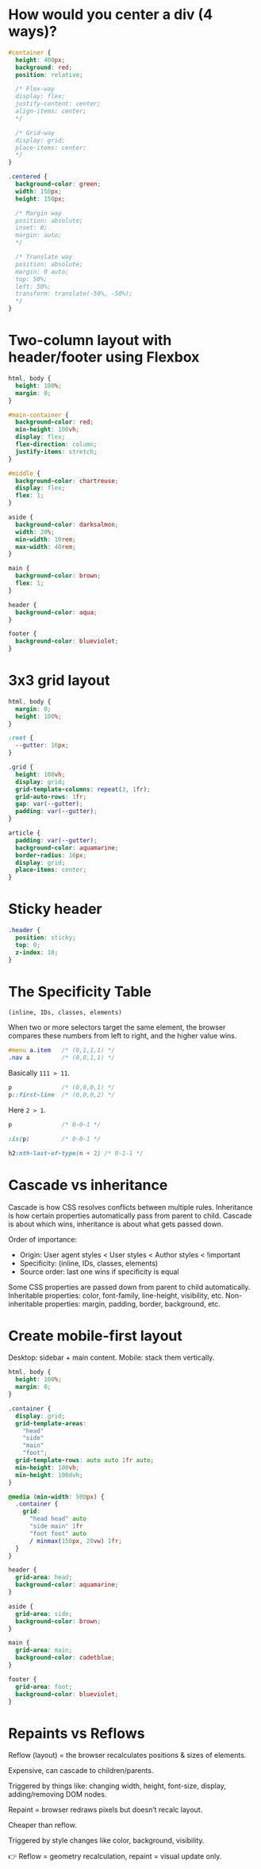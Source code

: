 # How would you center a div (4 ways)?

```css
#container {
  height: 400px;
  background: red;
  position: relative;

  /* Flex-way
  display: flex;
  justify-content: center;
  align-items: center;
  */

  /* Grid-way
  display: grid;
  place-items: center;
  */
}

.centered {
  background-color: green;
  width: 150px;
  height: 150px;

  /* Margin way
  position: absolute;
  inset: 0; 
  margin: auto;
  */

  /* Translate way
  position: absolute;
  margin: 0 auto;
  top: 50%;
  left: 50%;
  transform: translate(-50%, -50%);
  */
}
```

# Two-column layout with header/footer using Flexbox

```css
html, body {
  height: 100%;
  margin: 0;
}

#main-container {
  background-color: red;
  min-height: 100vh;
  display: flex;
  flex-direction: column;
  justify-items: stretch;
}

#middle {
  background-color: chartreuse;
  display: flex;
  flex: 1;
}

aside {
  background-color: darksalmon;
  width: 20%;
  min-width: 10rem;
  max-width: 40rem;
}

main {
  background-color: brown;
  flex: 1;
}

header {
  background-color: aqua;
}

footer {
  background-color: blueviolet;
}

```

# 3x3 grid layout

```css
html, body {
  margin: 0;
  height: 100%;
}

:root {
  --gutter: 16px;
}

.grid {
  height: 100vh;
  display: grid;
  grid-template-columns: repeat(3, 1fr);
  grid-auto-rows: 1fr;
  gap: var(--gutter);
  padding: var(--gutter);
}

article {
  padding: var(--gutter);
  background-color: aquamarine;
  border-radius: 16px;
  display: grid;
  place-items: center;
}
```

# Sticky header

```css
.header {
  position: sticky;
  top: 0;
  z-index: 10;
}
```

# The Specificity Table

```
(inline, IDs, classes, elements)
```

When two or more selectors target the same element, the browser compares these numbers from left to right, and the higher value wins.

```css
#menu a.item   /* (0,1,1,1) */
.nav a         /* (0,0,1,1) */
```

Basically `111 > 11`.

```css
p              /* (0,0,0,1) */
p::first-line  /* (0,0,0,2) */
```

Here `2 > 1`.

```css
p              /* 0-0-1 */

:is(p)         /* 0-0-1 */

h2:nth-last-of-type(n + 2) /* 0-1-1 */
```

# Cascade vs inheritance

Cascade is how CSS resolves conflicts between multiple rules. 
Inheritance is how certain properties automatically pass from parent 
to child. Cascade is about which wins, inheritance is about what 
gets passed down.

Order of importance:
* Origin: User agent styles < User styles < Author styles < !important
* Specificity: (inline, IDs, classes, elements)
* Source order: last one wins if specificity is equal

Some CSS properties are passed down from parent to child automatically.
Inheritable properties: color, font-family, line-height, visibility, etc.
Non-inheritable properties: margin, padding, border, background, etc.

# Create mobile-first layout

Desktop: sidebar + main content.
Mobile: stack them vertically.

```css
html, body {
  height: 100%;
  margin: 0;
}

.container {
  display: grid;
  grid-template-areas:
    "head"
    "side"
    "main"
    "foot";
  grid-template-rows: auto auto 1fr auto;
  min-height: 100vh;
  min-height: 100dvh;
}

@media (min-width: 500px) {
  .container {
    grid: 
      "head head" auto
      "side main" 1fr
      "foot foot" auto
      / minmax(150px, 20vw) 1fr;
  }
}

header {
  grid-area: head;
  background-color: aquamarine;
}

aside {
  grid-area: side;
  background-color: brown;
}

main {
  grid-area: main;
  background-color: cadetblue;
}

footer {
  grid-area: foot;
  background-color: blueviolet;
}
```

# Repaints vs Reflows

Reflow (layout) = the browser recalculates positions & sizes of elements.

Expensive, can cascade to children/parents.

Triggered by things like: changing width, height, font-size, display, adding/removing DOM nodes.

Repaint = browser redraws pixels but doesn’t recalc layout.

Cheaper than reflow.

Triggered by style changes like color, background, visibility.

👉 Reflow = geometry recalculation, repaint = visual update only.


